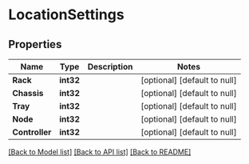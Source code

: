# LocationSettings

## Properties
Name | Type | Description | Notes
------------ | ------------- | ------------- | -------------
**Rack** | **int32** |  | [optional] [default to null]
**Chassis** | **int32** |  | [optional] [default to null]
**Tray** | **int32** |  | [optional] [default to null]
**Node** | **int32** |  | [optional] [default to null]
**Controller** | **int32** |  | [optional] [default to null]

[[Back to Model list]](../README.md#documentation-for-models) [[Back to API list]](../README.md#documentation-for-api-endpoints) [[Back to README]](../README.md)

